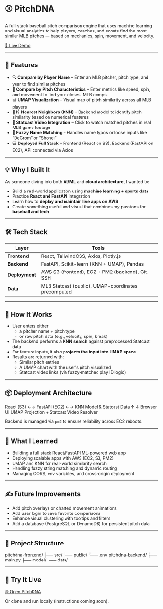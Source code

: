 # ⚾ PitchDNA

A full-stack baseball pitch comparison engine that uses machine learning and visual analytics to help players, coaches, and scouts find the most similar MLB pitches — based on mechanics, spin, movement, and velocity.

[🔗 Live Demo](http://pitchdna-frontend.s3-website-us-west-1.amazonaws.com/)

---

## 🚀 Features

- 🔍 **Compare by Player Name** – Enter an MLB pitcher, pitch type, and year to find similar pitches
- 🧠 **Compare by Pitch Characteristics** – Enter metrics like speed, spin, and movement to find your closest MLB comps
- 📊 **UMAP Visualization** – Visual map of pitch similarity across all MLB players
- 🧬 **K-Nearest Neighbors (KNN)** – Backend model to identify pitch similarity based on numerical features
- 🎥 **Statcast Video Integration** – Click to watch matched pitches in real MLB game footage
- 🤖 **Fuzzy Name Matching** – Handles name typos or loose inputs like “DeGrom” or “Shohei”
- 💻 **Deployed Full Stack** – Frontend (React on S3), Backend (FastAPI on EC2), API connected via Axios

---

## 💡 Why I Built It

As someone diving into both **AI/ML** and **cloud architecture**, I wanted to:
- Build a real-world application using **machine learning + sports data**
- Practice **React and FastAPI** integration
- Learn how to **deploy and maintain live apps on AWS**
- Create something useful and visual that combines my passions for **baseball and tech**

---

## 🛠️ Tech Stack

| Layer | Tools |
|-------|-------|
| **Frontend** | React, TailwindCSS, Axios, Plotly.js |
| **Backend** | FastAPI, Scikit-learn (KNN + UMAP), Pandas |
| **Deployment** | AWS S3 (frontend), EC2 + PM2 (backend), Git, SSH |
| **Data** | MLB Statcast (public), UMAP-coordinates precomputed |

---

## 🧠 How It Works

- User enters either:
  - a pitcher name + pitch type
  - or raw pitch data (e.g., velocity, spin, break)
- The backend performs a **KNN search** against preprocessed Statcast data
- For feature inputs, it also **projects the input into UMAP space**
- Results are returned with:
  - Similar pitch entries
  - A UMAP chart with the user's pitch visualized
  - Statcast video links (via fuzzy-matched play ID logic)

---

## 📦 Deployment Architecture

React (S3) ←→ FastAPI (EC2) ←→ KNN Model & Statcast Data
        ↑                      ↓
   Browser UI           UMAP Projection
                        + Statcast Video Resolver

Backend is managed via `pm2` to ensure reliability across EC2 reboots.

---

## 🧪 What I Learned

- Building a full stack React/FastAPI ML-powered web app
- Deploying scalable apps with AWS (EC2, S3, PM2)
- UMAP and KNN for real-world similarity search
- Handling fuzzy string matching and dynamic routing
- Managing CORS, env variables, and cross-origin deployment

---

## ✍️ Future Improvements

- Add pitch overlays or charted movement animations
- Add user login to save favorite comparisons
- Enhance visual clustering with tooltips and filters
- Add a database (PostgreSQL or DynamoDB) for persistent pitch data

---

## 📂 Project Structure

pitchdna-frontend/
  ├── src/
  ├── public/
  └── .env
pitchdna-backend/
  ├── main.py
  ├── model/
  └── data/

---

## 🔗 Try It Live

[🌐 Open PitchDNA](http://pitchdna-frontend.s3-website-us-west-1.amazonaws.com/)

Or clone and run locally (instructions coming soon).

